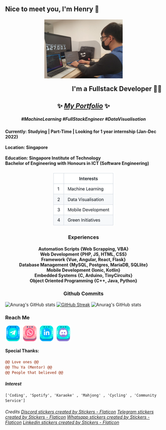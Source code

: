 
## <p> Nice to meet you, I'm Henry 👋 </p> <p align="center"> <img align="center" width="50%" src="./coder.jpg"> </p> <p align="right">  I'm a Fullstack Developer 🧑‍💻</p>

## <p align="center"> <b>✨ [<i>My Portfolio</i>](http://google.com.sg) ✨</b> </p>
<!-- ### <p align="center"> ~ Motto: Always eager to learn ~ </p> -->
##### <p align="center"> #MachineLearning #FullStackEngineer #DataVisualisation </p>

#### <p> Currently: Studying | Part-Time | Looking for 1 year internship (Jan-Dec 2022) <br/><br/> Location: Singapore <br/><br/> Education: Singapore Institute of Technology <br/> Bachelor of Engineering with Honours in ICT (Software Engineering) </p>

<p align="center"><img src="./interesttable.png"></p>
<!-- | | Interests  |
| --- | --- |
| 1 | Machine Learning |
| 2 | Data Visualisation |
| 3 | Mobile Development |
| 4 | Green Initiatives | -->

### <p align="center"><b> Experiences </b></p>
#### <p align="center"> Automation Scripts {Web Scrapping, VBA} <br/> Web Development {PHP, JS, HTML, CSS} <br/> Framework {Vue, Angular, React, Flask} <br/> Database Management {MySQL, Postgres, MariaDB, SQLlite} <br/> Mobile Development {Ionic, Kotlin} <br/> Embedded Systems  {C, Arduino, TinyCircuits} <br/> Object Oriented Programming {C++, Java, Python} </p>

### <p align="center"><b>Github Commits</b></p>
![Anurag's GitHub stats](https://github-readme-stats.vercel.app/api/top-langs/?username=SageSG&hide_border=true&layout=compact&langs_count=10&theme=dark)
[![GitHub Streak](http://github-readme-streak-stats.herokuapp.com?user=SageSG&theme=black-ice&hide_border=true)](https://git.io/streak-stats)
![Anurag's GitHub stats](https://github-readme-stats.vercel.app/api?username=SageSG&show_icons=true&hide_border=true&theme=dark&count_private=true&hide=stars,issues)


### Reach Me
[![telegram](./telegram.png)][1]
[![whatsapp](./whatsapp.png)][2]
[![linkedin](./linkedin.png)][3]
[![discord](./discord.png)][4]

[1]: https://t.me/henryLOL
[2]: https://api.whatsapp.com/send?phone=+6596876870
[3]: https://www.linkedin.com/in/yiphl/
[4]: https://discordapp.com/users/325171852202868747/

#### Special Thanks: 
```diff
@@ Love ones @@
@@ Thu Ya (Mentor) @@
@@ People that believed @@
```

#### <i>Interest</i> 
```['Coding', 'Spotify', 'Karaoke' , 'Mahjong' , 'Cycling' , 'Community Service']```

###### Credits <a href="https://www.flaticon.com/free-stickers/discord" title="discord stickers">Discord stickers created by Stickers - Flaticon</a> <a href="https://www.flaticon.com/free-stickers/telegram" title="telegram stickers">Telegram stickers created by Stickers - Flaticon</a> <a href="https://www.flaticon.com/free-stickers/whatsapp" title="whatsapp stickers">Whatsapp stickers created by Stickers - Flaticon</a> <a href="https://www.flaticon.com/free-stickers/linkedin" title="linkedin stickers">Linkedin stickers created by Stickers - Flaticon</a>

<!--
**SageSG/SageSG** is a ✨ _special_ ✨ repository because its `README.md` (this file) appears on your GitHub profile.
-->

<!-- ```diff
- text in red
+ text in green
! text in orange
# text in gray
@@ text in purple (and bold)@@
``` -->
